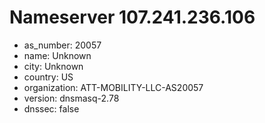 # Nameserver 107.241.236.106

* as_number: 20057
* name: Unknown
* city: Unknown
* country: US
* organization: ATT-MOBILITY-LLC-AS20057
* version: dnsmasq-2.78
* dnssec: false
